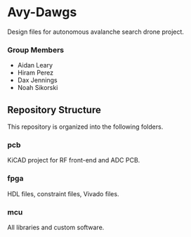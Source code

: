# Avy-Dawgs
Design files for autonomous avalanche search drone project.

### Group Members 
* Aidan Leary
* Hiram Perez
* Dax Jennings
* Noah Sikorski

## Repository Structure 
This repository is organized into the following folders. 

### pcb 
KiCAD project for RF front-end and ADC PCB.

### fpga
HDL files, constraint files, Vivado files.

### mcu 
All libraries and custom software.
